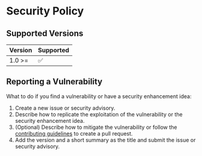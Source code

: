 # Security Policy

## Supported Versions

| Version | Supported          |
| ------- | ------------------ |
| 1.0 >= | :white_check_mark: |

## Reporting a Vulnerability

What to do if you find a vulnerability or have a security enhancement idea:
1. Create a new issue or security advisory.
2. Describe how to replicate the exploitation of the vulnerability or the security enhancement idea.
3. (Optional) Describe how to mitigate the vulnerability or follow the [contributing guidelines](.github/CONTRIBUTING.md) to create a pull request.
4. Add the version and a short summary as the title and submit the issue or security advisory.

